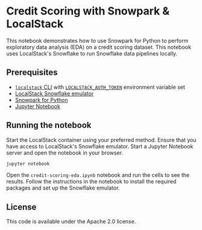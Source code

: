 # Credit Scoring with Snowpark & LocalStack

This notebook demonstrates how to use Snowpark for Python to perform exploratory data analysis (EDA) on a credit scoring dataset. This notebook uses LocalStack's Snowflake to run Snowflake data pipelines locally.

## Prerequisites

- [`localstack` CLI](https://docs.localstack.cloud/getting-started/installation/#localstack-cli) with [`LOCALSTACK_AUTH_TOKEN`](https://docs.localstack.cloud/getting-started/auth-token/) environment variable set
- [LocalStack Snowflake emulator](https://snowflake.localstack.cloud/getting-started/installation/)
- [Snowpark for Python](https://docs.snowflake.com/en/developer-guide/snowpark/python/index)
- [Jupyter Notebook](https://jupyter.org/)

## Running the notebook

Start the LocalStack container using your preferred method. Ensure that you have access to LocalStack's Snowflake emulator. Start a Jupyter Notebook server and open the notebook in your browser.

```bash
jupyter notebook
```

Open the `credit-scoring-eda.ipynb` notebook and run the cells to see the results. Follow the instructions in the notebook to install the required packages and set up the Snowflake emulator.

## License

This code is available under the Apache 2.0 license.
